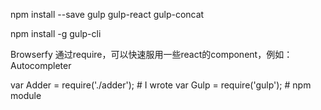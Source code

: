 npm install --save gulp gulp-react gulp-concat

npm install -g gulp-cli

Browserfy
通过require，可以快速服用一些react的component，例如：Autocompleter


var Adder = require('./adder'); # I wrote
var Gulp = require('gulp'); # npm module



